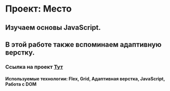 # Проект: Место

## Изучаем основы JavaScript.
## В этой работе также вспоминаем адаптивную верстку.

### Ссылка на проект [Тут](https://shalevskayatanya.github.io/mesto/)

#### Используемые технологии: Flex, Grid, Адаптивная верстка, JavaScript, Работа с DOM



